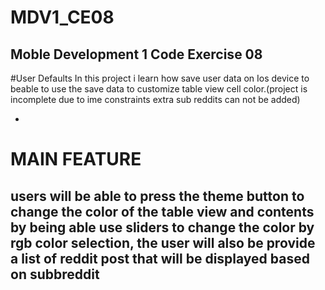 # MDV1_CE08
## Moble Development 1 Code Exercise 08

#User Defaults
In this project i learn how save user data on Ios device to beable to use the save data to customize table view cell color.(project is incomplete due to ime constraints extra sub reddits can not be added)

-
# MAIN FEATURE 
users will be able to press the theme button to change the color of the table view and contents by being able use sliders to change the color by rgb color selection, 
the user will also be provide a list of reddit post that will be displayed based on subbreddit
-
